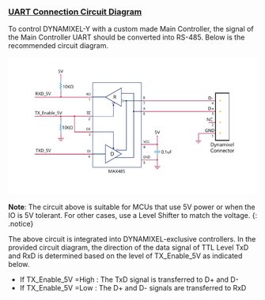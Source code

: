 

### [UART Connection Circuit Diagram](#uart-connection-circuit-diagram)
To control DYNAMIXEL-Y with a custom made Main Controller, the signal of the Main Controller UART should be converted into RS-485. Below is the recommended circuit diagram.

![](/assets/images/dxl/y/uart_connection.PNG)

**Note**: The circuit above is suitable for MCUs that use 5V power or when the IO is 5V tolerant. For other cases, use a Level Shifter to match the voltage.
{: .notice}

The above circuit is integrated into DYNAMIXEL-exclusive controllers. In the provided circuit diagram, the direction of the data signal of TTL Level TxD and RxD is determined based on the level of TX_Enable_5V as indicated below.
- If TX_Enable_5V =High : The TxD signal is transferred to D+ and D-
- If TX_Enable_5V =Low : The D+ and D- signals are transferred to RxD


